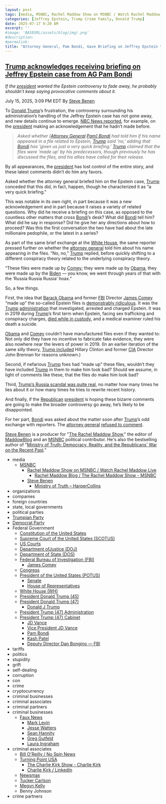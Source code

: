 ```yaml
---
layout: post
tags: [media, MSNBC, Rachel Maddow Show on MSNBC / Watch Rachel Maddow Live, Rachel Maddow Blog / The Rachel Maddow Show - MSNBC, Steve Benen, Ministry of Truth – HarperCollins, organizations, companies, foreign countries, state local governments, political parties, Trumpian Party, Democrat Party, Federal Government, Constitution of the United States, Supreme Court of the United States (SCOTUS), US Courts, Department ofJustice (DOJ), Department of State (DOS), Federal Bureau of Investigation (FBI), James Comey, Congress, President of the United States (POTUS), Senate, House of Representatives, White House (WH), President Donald Trump (45), President Donald Trump (47), Donald J Trump, President Trump (47) Administration, President Trump (47) Cabinet, JD Vance, Vice President JD Vance, Pam Bondi, Kash Patel, Deputy Director Dan Bongino — FBI, tariffs, politics, stupidity, grift, self-dealing, corruption, con, crime, cryptocurrency, criminal businesses, criminal associates, criminal partners, criminal businesses, Faux News, Mark Levin, Jesse Watters, Sean Hannity, Greg Gutfeld, Laura Ingraham, criminal associates, Bill O’Reilly / No Spin News, Turning Point USA, The Charlie Kirk Show - Charlie Kirk, Charlie Kirk / LinkedIn, Newsmax, Tucker Carlson, Megyn Kelly, Benny Johnson, crime partners]
categories: [Jeffrey Epstein, Trump Crime Family, Donald Trump]
date: 2025-07-17 9:20 AM
excerpt: ''
#image: 'BASEURL/assets/blog/img/.png'
#description:
#permalink:
title: "Attorney General, Pam Bondi, Gave Briefing on Jeffrey Epstein to Trump"
---
```



## [Trump acknowledges receiving briefing on Jeffrey Epstein case from AG Pam Bondi](https://www.msnbc.com/rachel-maddow-show/maddowblog/jeffrey-epstein-files-trump-pam-bondi-briefing-rcna218948)

*If the [president](https://www.whitehouse.gov/) wanted the Epstein controversy to fade away, he probably shouldn’t keep saying provocative comments about it.*

July 15, 2025, 3:09 PM EDT
By [Steve Benen](https://www.msnbc.com/author/steve-benen-ncpn433601)

To [Donald Trump](https://www.donaldjtrump.com/)’s frustration, the controversy surrounding his administration’s handling of the Jeffrey Epstein case has not gone away, and new details continue to emerge. [NBC News reported](https://www.nbcnews.com/politics/trump-administration/live-blog/trump-mike-waltz-tariffs-immigration-arizona-grijalva-live-updates-rcna218470/rcrd85037?canonicalCard=true), for example, on the [president](https://www.whitehouse.gov/) making an acknowledgement that he hadn’t made before.

> *Asked whether [[Attorney General](https://www.justice.gov/) [Pam\] Bondi](https://www.justice.gov/ag/staff-profile/meet-attorney-general) had told him if his name appeared in a file related to Epstein, [Trump](https://www.donaldjtrump.com/) said ‘no,’ adding that [Bondi](https://www.justice.gov/ag/staff-profile/meet-attorney-general) has ‘given us just a very quick briefing.’ [Trump](https://www.donaldjtrump.com/) claimed that the files were ‘made up’ by his predecessors, though previously he has discussed the files, and his allies have called for their release.*

By all appearances, the [president](https://www.whitehouse.gov/) has lost control of the entire story, and these latest comments didn’t do him any favors.

Asked whether the attorney general briefed him on the Epstein case, [Trump](https://www.donaldjtrump.com/) conceded that this did, in fact, happen, though he characterized it as “a very quick briefing.”

This was notable in its own right, in part because it was a new acknowledgement and in part because it raises a variety of related questions. Why did he receive a briefing on this case, as opposed to the countless other matters that cross [Bondi](https://www.justice.gov/ag/staff-profile/meet-attorney-general)’s desk? What did [Bondi](https://www.justice.gov/ag/staff-profile/meet-attorney-general) tell him? What did he say in response? Did he give her any directions about how to proceed? Was this the first conversation the two have had about the late millionaire pedophile, or the latest in a series?

As part of the same brief exchange at the [White House](https://www.whitehouse.gov/), the same reporter pressed further on whether the [attorney general](https://www.justice.gov/) told him about his name appearing in the files. “No, no,” [Trump](https://www.donaldjtrump.com/) replied, before quickly shifting to a different conspiracy theory related to the underlying conspiracy theory.

“These files were made up by [Comey](https://www.fbi.gov/history/directors/james-b-comey); they were made up by [Obama](https://obamawhitehouse.archives.gov/), they were made up by the [Biden](https://bidenwhitehouse.archives.gov/) — you know, we went through years of that with the ‘Russia Russia Russia’ hoax.”

So, a few things.

First, the idea that [Barack Obama](https://obamawhitehouse.archives.gov/) and former [FBI](https://www.fbi.gov/) Director [James Comey](https://www.fbi.gov/history/directors/james-b-comey) “made up” the so-called Epstein files is [demonstrably ridiculous](https://www.msnbc.com/rachel-maddow-show/maddowblog/jeffrey-epstein-trump-rolls-new-conspiracy-theory-conspiracy-theory-rcna218606). It was the [Trump](https://www.donaldjtrump.com/) [administration](https://www.whitehouse.gov/administration/) that investigated, arrested and charged Epstein. It was in 2019 during [Trump](https://www.donaldjtrump.com/)’s first term when Epstein, facing sex trafficking and conspiracy charges, [died while in custody](https://www.nbcnews.com/news/us-news/jeffrey-epstein-died-suicide-manhattan-jail-cell-medical-examiner-says-n1041571), and a medical examiner ruled his death a suicide.

[Obama](https://obamawhitehouse.archives.gov/) and [Comey](https://www.fbi.gov/history/directors/james-b-comey) couldn’t have manufactured files even if they wanted to: Not only did they have no incentive to fabricate fake evidence, they were also nowhere near the levers of power in 2019. (In an earlier iteration of the same silly theory, [Trump included](https://www.msnbc.com/rachel-maddow-show/maddowblog/jeffrey-epstein-trump-rolls-new-conspiracy-theory-conspiracy-theory-rcna218606) Hillary Clinton and former [CIA](https://www.cia.gov/) Director John Brennan for reasons unknown.)

Second, if nefarious [Trump](https://www.donaldjtrump.com/) foes had “made up” these files, wouldn’t they have included [Trump](https://www.donaldjtrump.com/) in them to make him took bad? Should we assume, in light of comments like these, that the files do make him look bad?

Third, [Trump’s Russia scandal was quite real](https://www.msnbc.com/rachel-maddow-show/maddowblog/defend-trump-gop-pretends-russia-scandal-wasnt-real-rcna75749), no matter how many times he lies about it or how many times he tries to rewrite recent history.

And finally, if the [Republican](https://www.gop.com/) [president](https://www.whitehouse.gov/) is hoping these bizarre comments are going to make the broader controversy go away, he’s likely to be disappointed.

For her part, [Bondi](https://www.justice.gov/ag/staff-profile/meet-attorney-general) was asked about the matter soon after [Trump](https://www.donaldjtrump.com/)’s odd exchange with reporters. The [attorney general](https://www.justice.gov/) [refused to comment](https://bsky.app/profile/atrupar.com/post/3ltzjwupluq2h).

[Steve Benen](https://www.msnbc.com/author/steve-benen-ncpn433601) is a producer for "[The Rachel Maddow Show](https://www.msnbc.com/rachel-maddow-show)," the editor of [MaddowBlog](https://www.msnbc.com/maddowblog) and an [MSNBC](https://www.msnbc.com/) political contributor. He's also the bestselling author of "[Ministry of Truth: Democracy, Reality, and the Republicans' War on the Recent Past](https://www.harpercollins.com/products/ministry-of-truth-steve-benen)."

- media
    - [MSNBC](https://www.msnbc.com/)
        - [Rachel Maddow Show on MSNBC / Watch Rachel Maddow Live](https://www.msnbc.com/rachel-maddow-show)
            - [Rachel Maddow Blog / The Rachel Maddow Show - MSNBC](https://www.msnbc.com/maddowblog)
        - [Steve Benen](https://www.msnbc.com/author/steve-benen-ncpn433601)
            - [Ministry of Truth – HarperCollins](https://www.harpercollins.com/products/ministry-of-truth-steve-benen)
- organizations 
- companies
- foreign countries 
- state, local governments
- political parties 
- [Trumpian Party](https://www.gop.com/)
- [Democrat Party](https://www.democrats.org/)
- Federal Government 
    - [Constitution of the United States](https://constitution.congress.gov/)
    - [Supreme Court of the United States (SCOTUS)](https://www.supremecourt.gov/)
    - [US Courts](https://www.uscourts.gov/)
    - [Department ofJustice (DOJ)](https://www.justice.gov/)
   - [Department of State (DOS)](https://www.state.gov/)
    - [Federal Bureau of Investigation (FBI)](https://www.fbi.gov/)
        - [James Comey](https://www.fbi.gov/history/directors/james-b-comey)
    - [Congress](https;//www.congress.gov/)
    - [President of the United States (POTUS)](https://www.whitehouse.gov/)
        - [Senate](https://www.senate.gov/)
        - [House of Representatives](https://www.house.gov/)
    - [White House (WH)](https://www.whitehouse.gov/)
     - [President Donald Trump (45)](https://trumpwhitehouse.archives.gov/)
    - [President Donald Trump (47)](https://www.whitehouse.gov/administration/donald-j-trump/)
        - [Donald J Trump](https://www.donaldjtrump.com/)
    - [President Trump (47) Administration](https://www.whitehouse.gov/administration/)
    - [President Trump (47) Cabinet](https://www.whitehouse.gov/administration/the-cabinet/)
        - [JD Vance](https://www.linkedin.com/in/jd-vance-770a9047/)
        - [Vice President JD Vance](https://www.whitehouse.gov/administration/jd-vance/)
        - [Pam Bondi](https://www.justice.gov/ag/staff-profile/meet-attorney-general)
        - [Kash Patel](https://www.fbi.gov/about/leadership-and-structure/director-patel)
        - [Deputy Director Dan Bongino — FBI](https://www.fbi.gov/about/leadership-and-structure/deputy-director-dan-bongino)
- tariffs
- politics
- stupidity
- grift
- self-dealing
- corruption
- con
- crime
- cryptocurrency 
- criminal businesses
- criminal associates
- criminal partners
- criminal businesses
    - [Faux News](https://www.foxnews.com/)
        - [Mark Levin](https://www.foxnews.com/person/l/mark-levin)
        - [Jesse Watters](https://www.foxnews.com/person/w/jesse-watters)
        - [Sean Hannity](https://www.foxnews.com/person/h/sean-hannity)
        - [Greg Gutfeld](https://www.foxnews.com/person/g/greg-gutfeld)
        - [Laura Ingraham](https://www.foxnews.com/person/i/laura-ingraham)
- criminal associates
    - [Bill O'Reilly / No Spin News](https://www.billoreilly.com/)
    - [Turning Point USA](https://www.tpusa.com/)
        - [The Charlie Kirk Show - Charlie Kirk](https://www.charliekirk.com/)
        - [Charlie Kirk / LinkedIn](https://www.linkedin.com/in/charlie-kirk/)
    - [Newsmax](https://www.newsmax.com/)
    - [Tucker Carlson](https://tuckercarlson.com/)
    - [Megyn Kelly](https://www.megynkelly.com/)
    - Benny Johnson 
- crime partners
